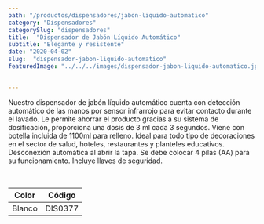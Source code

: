 ```yaml
---
path: "/productos/dispensadores/jabon-liquido-automatico"
category: "Dispensadores"
categorySlug: "dispensadores"
title:  "Dispensador de Jabón Líquido Automático"
subtitle: "Elegante y resistente"
date: "2020-04-02"
slug:  "dispensador-jabon-liquido-automatico"
featuredImage: "../../../images/dispensador-jabon-liquido-automatico.jpg"


---
```

Nuestro dispensador de jabón líquido automático cuenta con detección automático de las manos por sensor infrarrojo para evitar contacto durante el lavado. Le permite ahorrar el producto  gracias a su sistema de dosificación, proporciona una dosis de 3 ml cada 3 segundos. Viene con botella incluida de 1100ml para relleno. Ideal para todo tipo de decoraciones en el sector de salud, hoteles, restaurantes y planteles educativos. Desconexión automática al abrir la tapa. Se debe colocar 4 pilas (AA) para su funcionamiento. Incluye llaves de seguridad.


<br>
<table class="min-w-full md:min-w-0 divide-y-0 divide-gray-200">
          <thead class=" bg-white">
            <tr>
              <th scope="col" class="px-6 text-center text-xs font-medium text-primary-lighter uppercase tracking-wider">
                Color
              </th>
              <th scope="col" class="px-6 py-3 text-center text-xs font-medium text-primary-lighter uppercase tracking-wider">
                Código
              </th>
            </tr>
          </thead>
          <tbody>
            <tr class="bg-gray-400">
              <td class="px-6 py-4 whitespace-nowrap text-sm text-gray-700 text-center">
              Blanco
              </td>
              <td class="px-6 py-4 whitespace-nowrap text-sm text-gray-700 text-center">
               DIS0377
              </td>
            </tr>
        </table>
